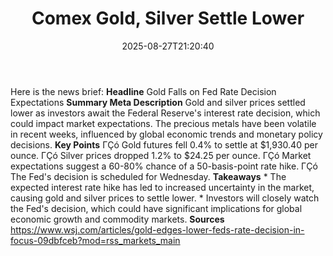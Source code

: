 ﻿---
title: "Comex Gold, Silver Settle Lower"
date: "2025-08-27T21:20:40"
category: "Markets"
summary: ""
slug: "comex gold silver settle lower"
source_urls:
  - "https://www.wsj.com/articles/gold-edges-lower-feds-rate-decision-in-focus-09dbfceb?mod=rss_markets_main"
seo:
  title: "Comex Gold, Silver Settle Lower | Hash n Hedge"
  description: ""
  keywords: ["news", "markets", "brief"]
---
Here is the news brief:  **Headline** Gold Falls on Fed Rate Decision Expectations  **Summary Meta Description** Gold and silver prices settled lower as investors await the Federal Reserve's interest rate decision, which could impact market expectations. The precious metals have been volatile in recent weeks, influenced by global economic trends and monetary policy decisions.  **Key Points**  ΓÇó Gold futures fell 0.4% to settle at $1,930.40 per ounce. ΓÇó Silver prices dropped 1.2% to $24.25 per ounce. ΓÇó Market expectations suggest a 60-80% chance of a 50-basis-point rate hike. ΓÇó The Fed's decision is scheduled for Wednesday.  **Takeaways**  * The expected interest rate hike has led to increased uncertainty in the market, causing gold and silver prices to settle lower. * Investors will closely watch the Fed's decision, which could have significant implications for global economic growth and commodity markets.  **Sources** https://www.wsj.com/articles/gold-edges-lower-feds-rate-decision-in-focus-09dbfceb?mod=rss_markets_main 
